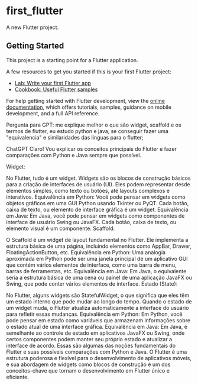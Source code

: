 # first_flutter

A new Flutter project.

## Getting Started

This project is a starting point for a Flutter application.

A few resources to get you started if this is your first Flutter project:

- [Lab: Write your first Flutter app](https://docs.flutter.dev/get-started/codelab)
- [Cookbook: Useful Flutter samples](https://docs.flutter.dev/cookbook)

For help getting started with Flutter development, view the
[online documentation](https://docs.flutter.dev/), which offers tutorials,
samples, guidance on mobile development, and a full API reference.

Pergunta para GPT:
me explique melhor o que são widget, scaffold e os termos de flutter, eu estudo python e java, se conseguir fazer uma "equivalencia" e similaridades das linguas para o flutter;

ChatGPT
Claro! Vou explicar os conceitos principais do Flutter e fazer comparações com Python e Java sempre que possível.

Widget:

No Flutter, tudo é um widget. Widgets são os blocos de construção básicos para a criação de interfaces de usuário (UI). Eles podem representar desde elementos simples, como texto ou botões, até layouts complexos e interativos.
Equivalência em Python: Você pode pensar em widgets como objetos gráficos em uma GUI Python usando Tkinter ou PyQT. Cada botão, caixa de texto, ou elemento de interface gráfica é um widget.
Equivalência em Java: Em Java, você pode pensar em widgets como componentes de interface de usuário Swing ou JavaFX. Cada botão, caixa de texto, ou elemento visual é um componente.
Scaffold:

O Scaffold é um widget de layout fundamental no Flutter. Ele implementa a estrutura básica de uma página, incluindo elementos como AppBar, Drawer, FloatingActionButton, etc.
Equivalência em Python: Uma analogia aproximada em Python pode ser uma janela principal de um aplicativo GUI que contém vários elementos de interface, como uma barra de menu, barras de ferramentas, etc.
Equivalência em Java: Em Java, o equivalente seria a estrutura básica de uma cena ou painel de uma aplicação JavaFX ou Swing, que pode conter vários elementos de interface.
Estado (State):

No Flutter, alguns widgets são StatefulWidget, o que significa que eles têm um estado interno que pode mudar ao longo do tempo. Quando o estado de um widget muda, o Flutter atualiza automaticamente a interface do usuário para refletir essas mudanças.
Equivalência em Python: Em Python, você pode pensar em estado como variáveis que armazenam informações sobre o estado atual de uma interface gráfica.
Equivalência em Java: Em Java, é semelhante ao controle de estado em aplicativos JavaFX ou Swing, onde certos componentes podem manter seu próprio estado e atualizar a interface de acordo.
Essas são algumas das noções fundamentais do Flutter e suas possíveis comparações com Python e Java. O Flutter é uma estrutura poderosa e flexível para o desenvolvimento de aplicativos móveis, e sua abordagem de widgets como blocos de construção é um dos conceitos-chave que tornam o desenvolvimento em Flutter único e eficiente.
